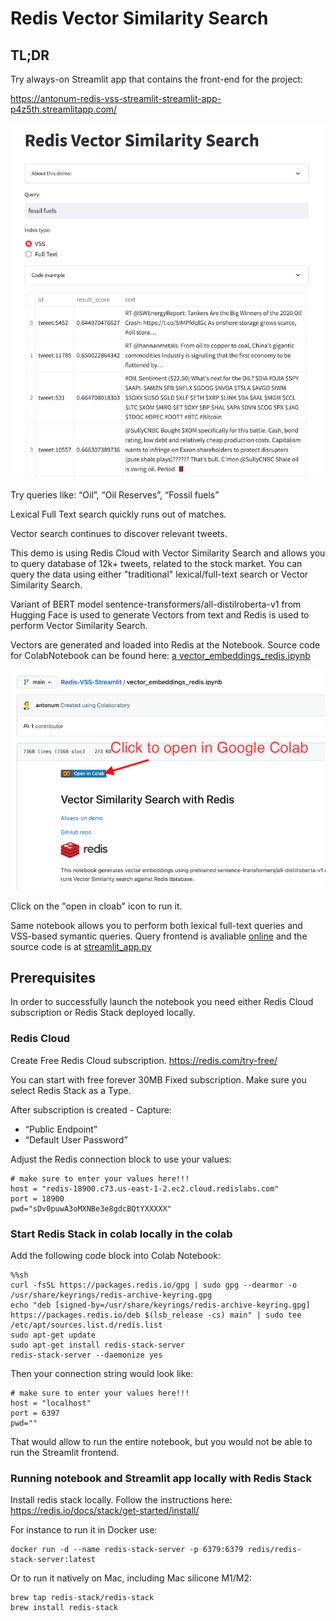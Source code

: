 # Redis Vector Similarity Search

## TL;DR

Try always-on Streamlit app that contains the front-end for the project:

https://antonum-redis-vss-streamlit-streamlit-app-p4z5th.streamlitapp.com/

![streamlit app](steamlit-app.png)

Try queries like:
“Oil”, “Oil Reserves”, “Fossil fuels”

Lexical Full Text search quickly runs out of matches.

Vector search continues to discover relevant tweets.

This demo is using Redis Cloud with Vector Similarity Search and allows you to query database of 12k+ tweets, related to the stock market. You can query the data using either "traditional" lexical/full-text search or Vector Similarity Search.

Variant of BERT model sentence-transformers/all-distilroberta-v1 from Hugging Face is used to generate Vectors from text and Redis is used to perform Vector Similarity Search.

Vectors are generated and loaded into Redis at the Notebook. Source code for ColabNotebook can be found here: [a vector_embeddings_redis.ipynb](vector_embeddings_redis.ipynb)

![cloab notebook](notebook.png)

Click on the "open in cloab" icon to run it.

Same notebook allows you to perform both lexical full-text queries and VSS-based symantic queries. Query frontend is avaliable [online](https://antonum-redis-vss-streamlit-streamlit-app-p4z5th.streamlitapp.com/) and the source code is at [streamlit_app.py](streamlit_app.py)

## Prerequisites

In order to successfully launch the notebook you need either Redis Cloud subscription or Redis Stack deployed locally.

### Redis Cloud

Create Free Redis Cloud subscription. https://redis.com/try-free/

You can start with free forever 30MB Fixed subscription. Make sure you select Redis Stack as a Type. 

After subscription is created - Capture:
- “Public Endpoint” 
- “Default User Password”

Adjust the Redis connection block to use your values:

```
# make sure to enter your values here!!!
host = "redis-18900.c73.us-east-1-2.ec2.cloud.redislabs.com"
port = 18900
pwd="sDv0puwA3oMXNBe3e8gdcBQtYXXXXX"
```

### Start Redis Stack in colab locally in the colab

Add the following code block into Colab Notebook:

```
%%sh
curl -fsSL https://packages.redis.io/gpg | sudo gpg --dearmor -o /usr/share/keyrings/redis-archive-keyring.gpg
echo "deb [signed-by=/usr/share/keyrings/redis-archive-keyring.gpg] https://packages.redis.io/deb $(lsb_release -cs) main" | sudo tee /etc/apt/sources.list.d/redis.list
sudo apt-get update
sudo apt-get install redis-stack-server
redis-stack-server --daemonize yes
```
Then your connection string would look like:

```
# make sure to enter your values here!!!
host = "localhost"
port = 6397
pwd=""
```

That would allow to run the entire notebook, but you would not be able to run the Streamlit frontend.

### Running notebook and Streamlit app locally with Redis Stack

Install redis stack locally. Follow the instructions here: https://redis.io/docs/stack/get-started/install/

For instance to run it in Docker use:
```
docker run -d --name redis-stack-server -p 6379:6379 redis/redis-stack-server:latest
```

Or to run it natively on Mac, including Mac silicone M1/M2:

```
brew tap redis-stack/redis-stack
brew install redis-stack
```

